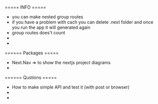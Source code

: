 ===== INFO =====
- you can make nested group routes
- if you have a problem with cach you can delete .next folder and once you run the app it will generated again
- group routes does't  count
-
- 


====== Packages =====
- Next.Nav  => to show the nextjs project  diagrams
- 

====== Qustions =====
- How to make simple API and test it (with post or browser) 
- 
- 


